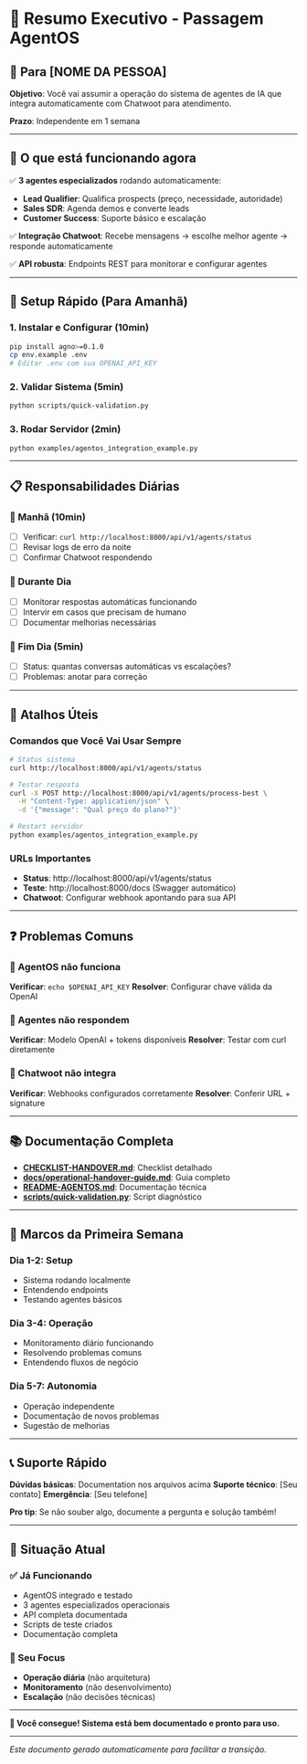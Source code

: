 # 🎯 Resumo Executivo - Passagem AgentOS

## 👋 Para [NOME DA PESSOA]

**Objetivo**: Você vai assumir a operação do sistema de agentes de IA que integra automaticamente com Chatwoot para atendimento.

**Prazo**: Independente em 1 semana

---

## 🚀 O que está funcionando agora

✅ **3 agentes especializados** rodando automaticamente:
- **Lead Qualifier**: Qualifica prospects (preço, necessidade, autoridade)
- **Sales SDR**: Agenda demos e converte leads  
- **Customer Success**: Suporte básico e escalação

✅ **Integração Chatwoot**: Recebe mensagens → escolhe melhor agente → responde automaticamente

✅ **API robusta**: Endpoints REST para monitorar e configurar agentes

---

## 🔧 Setup Rápido (Para Amanhã)

### 1. Instalar e Configurar (10min)
```bash
pip install agno>=0.1.0
cp env.example .env
# Editar .env com sua OPENAI_API_KEY
```

### 2. Validar Sistema (5min)
```bash
python scripts/quick-validation.py
```

### 3. Rodar Servidor (2min)
```bash
python examples/agentos_integration_example.py
```

---

## 📋 Responsabilidades Diárias

### 🌅 Manhã (10min)
- [ ] Verificar: `curl http://localhost:8000/api/v1/agents/status`
- [ ] Revisar logs de erro da noite
- [ ] Confirmar Chatwoot respondendo

### 🔄 Durante Dia
- [ ] Monitorar respostas automáticas funcionando
- [ ] Intervir em casos que precisam de humano
- [ ] Documentar melhorias necessárias

### 🌆 Fim Dia (5min)
- [ ] Status: quantas conversas automáticas vs escalações?
- [ ] Problemas: anotar para correção

---

## 🚨 Atalhos Úteis

### Comandos que Você Vai Usar Sempre
```bash
# Status sistema
curl http://localhost:8000/api/v1/agents/status

# Testar resposta
curl -X POST http://localhost:8000/api/v1/agents/process-best \
  -H "Content-Type: application/json" \
  -d '{"message": "Qual preço do plano?"}'

# Restart servidor
python examples/agentos_integration_example.py
```

### URLs Importantes
- **Status**: http://localhost:8000/api/v1/agents/status
- **Teste**: http://localhost:8000/docs (Swagger automático)
- **Chatwoot**: Configurar webhook apontando para sua API

---

## ❓ Problemas Comuns

### 🔴 AgentOS não funciona
**Verificar**: `echo $OPENAI_API_KEY`
**Resolver**: Configurar chave válida da OpenAI

### 🔴 Agentes não respondem  
**Verificar**: Modelo OpenAI + tokens disponíveis
**Resolver**: Testar com curl diretamente

### 🔴 Chatwoot não integra
**Verificar**: Webhooks configurados corretamente
**Resolver**: Conferir URL + signature

---

## 📚 Documentação Completa

- **[CHECKLIST-HANDOVER.md](CHECKLIST-HANDOVER.md)**: Checklist detalhado
- **[docs/operational-handover-guide.md](docs/operational-handover-guide.md)**: Guia completo
- **[README-AGENTOS.md](README-AGENTOS.md)**: Documentação técnica
- **[scripts/quick-validation.py](scripts/quick-validation.py)**: Script diagnóstico

---

## 🎯 Marcos da Primeira Semana

### Dia 1-2: Setup
- Sistema rodando localmente
- Entendendo endpoints
- Testando agentes básicos

### Dia 3-4: Operação  
- Monitoramento diário funcionando
- Resolvendo problemas comuns
- Entendendo fluxos de negócio

### Dia 5-7: Autonomia
- Operação independente
- Documentação de novos problemas
- Sugestão de melhorias

---

## 📞 Suporte Rápido

**Dúvidas básicas**: Documentation nos arquivos acima
**Suporte técnico**: [Seu contato] 
**Emergência**: [Seu telefone]

**Pro tip**: Se não souber algo, documente a pergunta e solução também! 

---

## 🏁 Situação Atual

### ✅ Já Funcionando
- AgentOS integrado e testado
- 3 agentes especializados operacionais  
- API completa documentada
- Scripts de teste criados
- Documentação completa

### 🔄 Seu Focus
- **Operação diária** (não arquitetura)
- **Monitoramento** (não desenvolvimento)  
- **Escalação** (não decisões técnicas)

---

**🚀 Você consegue! Sistema está bem documentado e pronto para uso.**

---

*Este documento gerado automaticamente para facilitar a transição.*
